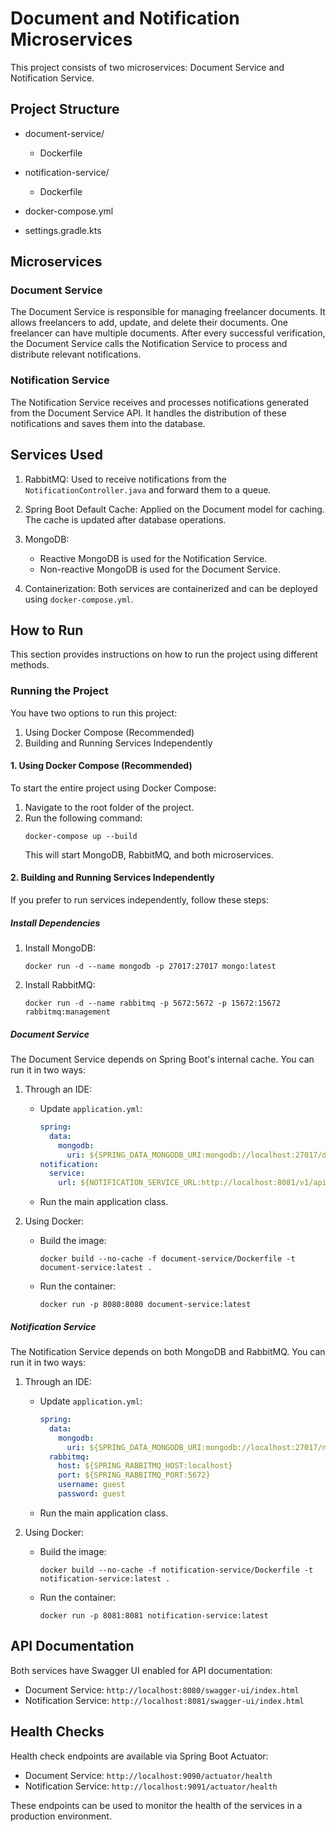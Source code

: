 # Document and Notification Microservices

This project consists of two microservices: Document Service and Notification Service.

## Project Structure

- document-service/
    - Dockerfile

- notification-service/
    - Dockerfile
    
- docker-compose.yml
- settings.gradle.kts

## Microservices

### Document Service

The Document Service is responsible for managing freelancer documents. It allows freelancers to add, update, and delete their documents. One freelancer can have multiple documents. After every successful verification, the Document Service calls the Notification Service to process and distribute relevant notifications.

### Notification Service

The Notification Service receives and processes notifications generated from the Document Service API. It handles the distribution of these notifications and saves them into the database.

## Services Used

1. RabbitMQ: Used to receive notifications from the `NotificationController.java` and forward them to a queue.

2. Spring Boot Default Cache: Applied on the Document model for caching. The cache is updated after database operations.

3. MongoDB:
   - Reactive MongoDB is used for the Notification Service.
   - Non-reactive MongoDB is used for the Document Service.

4. Containerization: Both services are containerized and can be deployed using `docker-compose.yml`.

## How to Run

This section provides instructions on how to run the project using different methods.

### Running the Project

You have two options to run this project:

1. Using Docker Compose (Recommended)
2. Building and Running Services Independently

#### 1. Using Docker Compose (Recommended)

To start the entire project using Docker Compose:

1. Navigate to the root folder of the project.
2. Run the following command:
   ```
   docker-compose up --build
   ```
   This will start MongoDB, RabbitMQ, and both microservices.

#### 2. Building and Running Services Independently

If you prefer to run services independently, follow these steps:

##### Install Dependencies

1. Install MongoDB:
   ```
   docker run -d --name mongodb -p 27017:27017 mongo:latest
   ```

2. Install RabbitMQ:
   ```
   docker run -d --name rabbitmq -p 5672:5672 -p 15672:15672 rabbitmq:management
   ```

##### Document Service

The Document Service depends on Spring Boot's internal cache. You can run it in two ways:

1. Through an IDE:
   - Update `application.yml`:
     ```yaml
     spring:
       data:
         mongodb:
           uri: ${SPRING_DATA_MONGODB_URI:mongodb://localhost:27017/documentdb}
     notification:
       service:
         url: ${NOTIFICATION_SERVICE_URL:http://localhost:8081/v1/api/notifications}
     ```
   - Run the main application class.

2. Using Docker:
   - Build the image:
     ```
     docker build --no-cache -f document-service/Dockerfile -t document-service:latest .
     ```
   - Run the container:
     ```
     docker run -p 8080:8080 document-service:latest
     ```

##### Notification Service

The Notification Service depends on both MongoDB and RabbitMQ. You can run it in two ways:

1. Through an IDE:
   - Update `application.yml`:
     ```yaml
     spring:
       data:
         mongodb:
           uri: ${SPRING_DATA_MONGODB_URI:mongodb://localhost:27017/notificationdb}
       rabbitmq:
         host: ${SPRING_RABBITMQ_HOST:localhost}
         port: ${SPRING_RABBITMQ_PORT:5672}
         username: guest
         password: guest
     ```
   - Run the main application class.

2. Using Docker:
   - Build the image:
     ```
     docker build --no-cache -f notification-service/Dockerfile -t notification-service:latest .
     ```
   - Run the container:
     ```
     docker run -p 8081:8081 notification-service:latest
     ```

## API Documentation

Both services have Swagger UI enabled for API documentation:

- Document Service: `http://localhost:8080/swagger-ui/index.html`
- Notification Service: `http://localhost:8081/swagger-ui/index.html`

## Health Checks

Health check endpoints are available via Spring Boot Actuator:

- Document Service: `http://localhost:9090/actuator/health`
- Notification Service: `http://localhost:9091/actuator/health`

These endpoints can be used to monitor the health of the services in a production environment.
